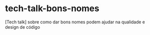 # tech-talk-bons-nomes
[Tech talk] sobre como dar bons nomes podem ajudar na qualidade e design de código
